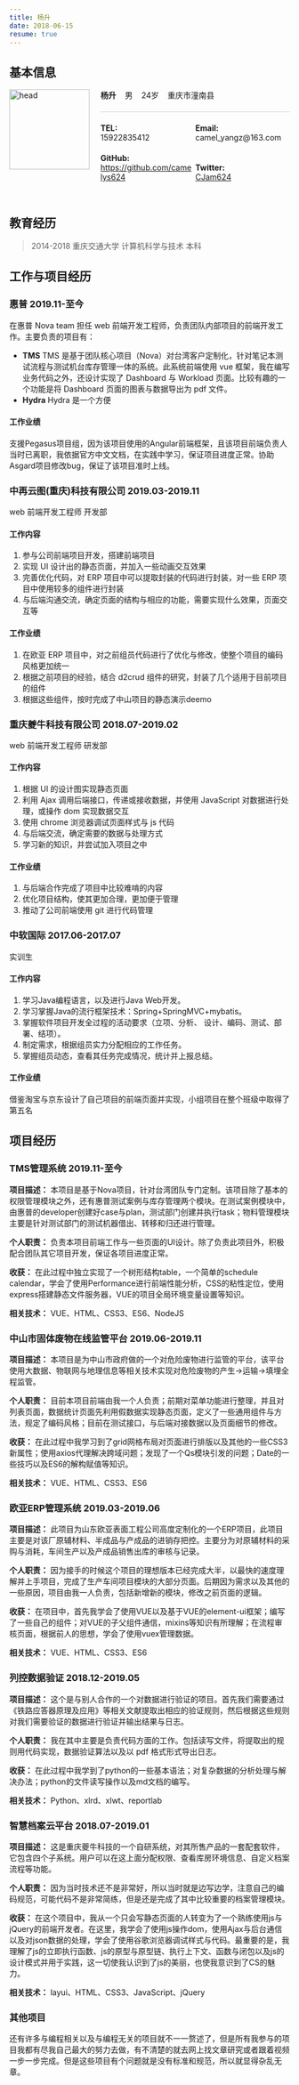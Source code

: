```yaml
---
title: 杨升
date: 2018-06-15
resume: true
---
```


## 基本信息

<div style="position: relative; height: 194px;">
    <img src="/head/xjpic.jpg" alt="head" style="position: absolute;width: 144px;">
    <div style="margin-left: 164px;">
        <div style="margin-bottom: 20px; height: 40px; border-bottom: solid 1px lightgrey">
            <strong>&#x6768;&#x5347;</strong>
            <span>&#xA0;&#xA0; &#x7537; &#xA0;&#xA0; 24&#x5C81; &#xA0;&#xA0; &#x91CD;&#x5E86;&#x5E02;&#x6F7C;&#x5357;&#x53BF;</span>
        </div>
        <div style="margin-bottom: 20px;">
            <div style="width: 49%;display: inline-block;">
            <strong>TEL:</strong>
            <div>15922835412</div>
            </div>
            <div style="width: 49%;display: inline-block;">
            <strong>Email:</strong>
            <div>camel_yangz@163.com</div>
            </div>
        </div>
        <div style="margin-bottom: 20px;">
            <div style="width: 49%;display: inline-block;">
            <strong>GitHub:</strong>
            <div><a href="https://github.com/camelys624">https://github.com/camelys624</a></div>
            </div>
            <div style="width: 49%;display: inline-block;">
            <strong>Twitter:</strong>
            <div><a href="https://twitter.com/CJam624">CJam624</a></div>
            </div>
        </div>
    </div>
</div>

## 教育经历

> 2014-2018 重庆交通大学 计算机科学与技术 本科

## 工作与项目经历

### 惠普  2019.11-至今

在惠普 Nova team 担任 web 前端开发工程师，负责团队内部项目的前端开发工作。主要负责的项目有：

- **TMS** TMS 是基于团队核心项目（Nova）对台湾客户定制化，针对笔记本测试流程与测试机台库存管理一体的系统。此系统前端使用 vue 框架，我在编写业务代码之外，还设计实现了 Dashboard 与 Workload 页面。比较有趣的一个功能是将 Dashboard 页面的图表与数据导出为 pdf 文件。
- **Hydra** Hydra 是一个方便

#### 工作业绩

支援Pegasus项目组，因为该项目使用的Angular前端框架，且该项目前端负责人当时已离职，我依据官方中文文档，在实践中学习，保证项目进度正常。协助Asgard项目修改bug，保证了该项目准时上线。

### 中再云图(重庆)科技有限公司    2019.03-2019.11

web 前端开发工程师 开发部

#### 工作内容

1. 参与公司前端项目开发，搭建前端项目
2. 实现 UI 设计出的静态页面，并加入一些动画交互效果
3. 完善优化代码，对 ERP 项目中可以提取封装的代码进行封装，对一些 ERP 项目中使用较多的组件进行封装
4. 与后端沟通交流，确定页面的结构与相应的功能，需要实现什么效果，页面交互等

#### 工作业绩

1. 在欧亚 ERP 项目中，对之前组员代码进行了优化与修改，使整个项目的编码风格更加统一
2. 根据之前项目的经验，结合 d2crud 组件的研究，封装了几个适用于目前项目的组件
3. 根据这些组件，按时完成了中山项目的静态演示deemo

### 重庆夔牛科技有限公司    2018.07-2019.02

web 前端开发工程师 研发部

#### 工作内容

1. 根据 UI 的设计图实现静态页面
2. 利用 Ajax 调用后端接口，传递或接收数据，并使用 JavaScript 对数据进行处理，或操作 dom 实现数据交互
3. 使用 chrome 浏览器调试页面样式与 js 代码
4. 与后端交流，确定需要的数据与处理方式
5. 学习新的知识，并尝试加入项目之中

#### 工作业绩

1. 与后端合作完成了项目中比较难啃的内容
2. 优化项目结构，使其更加合理，更加便于管理
3. 推动了公司前端使用 git 进行代码管理

### 中软国际    2017.06-2017.07

实训生

#### 工作内容

1. 学习Java编程语言，以及进行Java Web开发。
2. 学习掌握Java的流行框架技术：Spring+SpringMVC+mybatis。
3. 掌握软件项目开发全过程的活动要求（立项、分析、 设计、编码、测试、部署、结项）。
4. 制定需求，根据组员实力分配相应的工作任务。
5. 掌握组员动态，查看其任务完成情况，统计并上报总结。

#### 工作业绩

借鉴淘宝与京东设计了自己项目的前端页面并实现，小组项目在整个班级中取得了第五名

## 项目经历

### TMS管理系统 2019.11-至今

**项目描述：** 本项目是基于Nova项目，针对台湾团队专门定制。该项目除了基本的权限管理模块之外，还有惠普测试案例与库存管理两个模块。在测试案例模块中，由惠普的developer创建好case与plan，测试部门创建并执行task；物料管理模块主要是针对测试部门的测试机器借出、转移和归还进行管理。

**个人职责：** 负责本项目前端工作与一些页面的UI设计。除了负责此项目外，积极配合团队其它项目开发，保证各项目进度正常。

**收获：** 在此过程中独立实现了一个树形结构table，一个简单的schedule calendar，学会了使用Performance进行前端性能分析，CSS的粘性定位，使用express搭建静态文件服务器，VUE的项目全局环境变量设置等知识。

**相关技术：** VUE、HTML、CSS3、ES6、NodeJS

### 中山市固体废物在线监管平台  2019.06-2019.11

**项目描述：** 本项目是为中山市政府做的一个对危险废物进行监管的平台，该平台使用大数据、物联网与地理信息等相关技术实现对危险废物的产生->运输->填埋全程监管。

**个人职责：** 目前本项目前端由我一个人负责；前期对菜单功能进行整理，并且对列表页面，数据统计页面先利用假数据实现静态页面，定义了一些通用组件与方法，规定了编码风格；目前在测试接口，与后端对接数据以及页面细节的修改。

**收获：** 在此过程中我学习到了grid网格布局对页面进行排版以及其他的一些CSS3新属性；使用axios代理解决跨域问题；发现了一个Qs模块引发的问题；Date的一些技巧以及ES6的解构赋值等知识。

**相关技术：** VUE、HTML、CSS3、ES6

### 欧亚ERP管理系统     2019.03-2019.06

**项目描述：** 此项目为山东欧亚表面工程公司高度定制化的一个ERP项目，此项目主要是对该厂原辅材料、半成品与产成品的进销存把控。主要分为对原辅材料的采购与消耗，车间生产以及产成品销售出库的审核与记录。

**个人职责：** 因为接手的时候这个项目的理想版本已经完成大半，以最快的速度理解并上手项目，完成了生产车间项目模块的大部分页面。后期因为需求以及其他的一些原因，项目由我一人负责，包括新增新的模块，修改之前页面的逻辑。

**收获：** 在项目中，首先我学会了使用VUE以及基于VUE的element-ui框架；编写了一些自己的组件；对VUE的子父组件通信，mixins等知识有所理解；在流程审核页面，根据前人的思想，学会了使用vuex管理数据。

**相关技术：**  VUE、HTML、CSS3、ES6

### 列控数据验证    2018.12-2019.05

**项目描述：** 这个是与别人合作的一个对数据进行验证的项目。首先我们需要通过《铁路应答器原理及应用》等相关文献提取出相应的验证规则，然后根据这些规则对我们需要验证的数据进行验证并输出结果与日志。

**个人职责：** 我在其中主要是负责代码方面的工作。包括读写文件，将提取出的规则用代码实现，数据验证算法以及以 pdf 格式形式导出日志。

**收获：** 在此过程中我学到了python的一些基本语法；对复杂数据的分析处理与解决办法；python的文件读写操作以及md文档的编写。

**相关技术：**  Python、xlrd、xlwt、reportlab

### 智慧档案云平台   2018.07-2019.01

**项目描述：** 这是重庆夔牛科技的一个自研系统，对其所售产品的一套配套软件，它包含四个子系统。用户可以在这上面分配权限、查看库房环境信息、自定义档案流程等功能。

**个人职责：** 因为当时技术还不是非常好，所以当时就是边写边学，注意自己的编码规范，可能代码不是非常简练，但是还是完成了其中比较重要的档案管理模块。

**收获：** 在这个项目中，我从一个只会写静态页面的人转变为了一个熟练使用js与jQuery的前端开发者。在这里，我学会了使用js操作dom，使用Ajax与后台通信以及对json数据的处理，学会了使用谷歌浏览器调试样式与代码。最重要的是，我理解了js的立即执行函数、js的原型与原型链、执行上下文、函数与闭包以及js的设计模式并用于实践，这一切使我认识到了js的美丽，也使我意识到了CS的魅力。

**相关技术：** layui、HTML、CSS3、JavaScript、jQuery

### 其他项目

还有许多与编程相关以及与编程无关的项目就不一一赘述了，但是所有我参与的项目我都有尽我自己最大的努力去做，有不清楚的就去网上找文章研究或者跟着视频一步一步完成。但是这些项目有个问题就是没有标准和规范，所以就显得杂乱无章。
